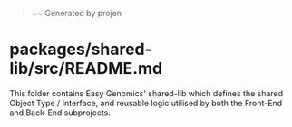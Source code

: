 > ~~ Generated by projen
# packages/shared-lib/src/README.md
This folder contains Easy Genomics' shared-lib which defines the shared Object Type / Interface, and reusable logic utilised by both the Front-End and Back-End subprojects.